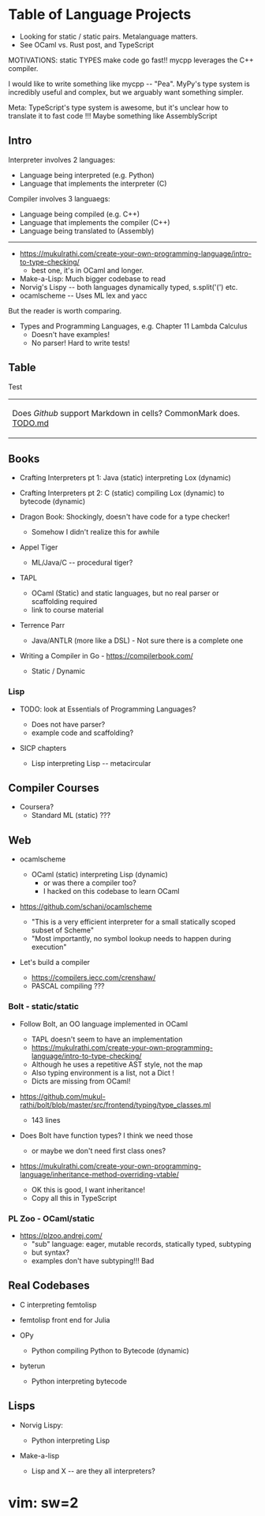 Table of Language Projects
========

- Looking for static / static pairs.  Metalanguage matters.
- See OCaml vs. Rust post, and TypeScript


MOTIVATIONS: static TYPES make code go fast!!  mycpp leverages the C++
compiler.

I would like to write something like mycpp -- "Pea".  MyPy's type system is
incredibly useful and complex, but we arguably want something simpler.

Meta: TypeScript's type system is awesome, but it's unclear how to translate it
to fast code !!!
  Maybe something like AssemblyScript

## Intro

Interpreter involves 2 languages:

- Language being interpreted (e.g. Python)
- Language that implements the interpreter (C)

Compiler involves 3 languaegs:

- Language being compiled (e.g. C++)
- Language that implements the compiler (C++)
- Language being translated to (Assembly)

---

- https://mukulrathi.com/create-your-own-programming-language/intro-to-type-checking/
  - best one, it's in OCaml and longer.
- Make-a-Lisp: Much bigger codebase to read
- Norvig's Lispy -- both languages dynamically typed, s.split('(') etc.
- ocamlscheme -- Uses ML lex and yacc

But the reader is worth comparing.

- Types and Programming Languages, e.g. Chapter 11 Lambda Calculus
  - Doesn't have examples!
  - No parser!  Hard to write tests!


## Table

Test

<table>
 <tr>
   <td>

Does *Github* support Markdown in cells?  CommonMark does.  [TODO.md](TODO.md)
     
   </td>
 </tr>
</table>

## Books

- Crafting Interpreters pt 1: Java (static) interpreting Lox (dynamic)
- Crafting Interpreters pt 2: C (static) compiling Lox (dynamic) to bytecode (dynamic)

- Dragon Book: Shockingly, doesn't have code for a type checker!
  - Somehow I didn't realize this for awhile

- Appel Tiger
  - ML/Java/C -- procedural tiger?

- TAPL
  - OCaml (Static) and static languages, but no real parser or scaffolding required
  - link to course material

- Terrence Parr
  - Java/ANTLR (more like a DSL) - Not sure there is a complete one

- Writing a Compiler in Go - https://compilerbook.com/
  - Static / Dynamic

### Lisp

- TODO: look at Essentials of Programming Languages?
  - Does not have parser?
  - example code and scaffolding?

- SICP chapters
  - Lisp interpreting Lisp -- metacircular

## Compiler Courses

- Coursera?
  - Standard ML (static)  ???

## Web

- ocamlscheme
  - OCaml (static) interpreting Lisp (dynamic)
    - or was there a compiler too?
    - I hacked on this codebase to learn OCaml
- https://github.com/schani/ocamlscheme
  - "This is a very efficient interpreter for a small statically scoped subset of Scheme"
  - "Most importantly, no symbol lookup needs to happen during execution"

- Let's build a compiler
  - https://compilers.iecc.com/crenshaw/
  - PASCAL compiling ???

### Bolt - static/static

- Follow Bolt, an OO language implemented in OCaml
  - TAPL doesn't seem to have an implementation
  - <https://mukulrathi.com/create-your-own-programming-language/intro-to-type-checking/>
  - Although he uses a repetitive AST style, not the map
  - Also typing environment is a list, not a Dict !
  - Dicts are missing from OCaml!

- <https://github.com/mukul-rathi/bolt/blob/master/src/frontend/typing/type_classes.ml>
  - 143 lines

- Does Bolt have function types?  I think we need those
  - or maybe we don't need first class ones?

- <https://mukulrathi.com/create-your-own-programming-language/inheritance-method-overriding-vtable/>
  - OK this is good, I want inheritance!
  - Copy all this in TypeScript

### PL Zoo - OCaml/static

- <https://plzoo.andrej.com/>
  - "sub" language: eager, mutable records, statically typed, subtyping
  - but syntax?
  - examples don't have subtyping!!!  Bad

## Real Codebases

- C interpreting femtolisp 
- femtolisp front end for Julia

- OPy
  - Python compiling Python to Bytecode (dynamic)
- byterun
  - Python interpreting bytecode

## Lisps

- Norvig Lispy:
  - Python interpreting Lisp

- Make-a-lisp
  - Lisp and X  -- are they all interpreters?

# vim: sw=2
